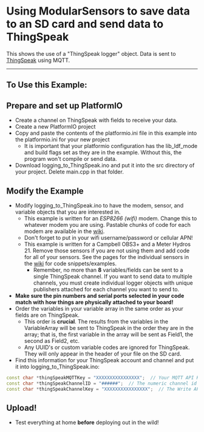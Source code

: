 [//]: # ( @page thingspeak_example ThingSpeak Example )
# Using ModularSensors to save data to an SD card and send data to ThingSpeak

This shows the use of a "ThingSpeak logger" object.  Data is sent to [ThingSpeak](https://thingspeak.com) using MQTT.

_______

[//]: # ( @section thingspeak_using To Use this Example: )
## To Use this Example:

[//]: # ( @subsection thingspeak_pio Prepare and set up PlatformIO )
## Prepare and set up PlatformIO
- Create a channel on ThingSpeak with fields to receive your data.
- Create a new PlatformIO project
- Copy and paste the contents of the platformio.ini file in this example into the platformio.ini for your new project
    - It is important that your platformio configuration has the lib_ldf_mode and build flags set as they are in the example.  Without this, the program won't compile or send data.
- Download logging_to_ThingSpeak.ino and put it into the src directory of your project.  Delete main.cpp in that folder.

[//]: # ( @subsection thingspeak_modify Modify the Example )
## Modify the Example
- Modify logging_to_ThingSpeak.ino to have the modem, sensor, and variable objects that you are interested in.
    - This example is written for an _ESP8266 (wifi)_ modem.  Change this to whatever modem you are using.  Pastable chunks of code for each modem are available in the [wiki](https://github.com/EnviroDIY/ModularSensors/wiki/Home).
    - Don't forget to put in your wifi username/password or cellular APN!
    - This example is written for a Campbell OBS3+ and a Meter Hydros 21.  Remove those sensors if you are not using them and add code for all of your sensors.  See the pages for the individual sensors in the [wiki](https://github.com/EnviroDIY/ModularSensors/wiki/Home) for code snippets/examples.
        - Remember, no more than **8** variables/fields can be sent to a single ThingSpeak channel.  If you want to send data to multiple channels, you must create individual logger objects with unique publishers attached for each channel you want to send to.
- **Make sure the pin numbers and serial ports selected in your code match with how things are physically attached to your board!**
- Order the variables in your variable array in the same order as your fields are on ThingSpeak.
    - This order is __crucial__.  The results from the variables in the VariableArray will be sent to ThingSpeak in the order they are in the array; that is, the first variable in the array will be sent as Field1, the second as Field2, etc.
    - Any UUID's or custom variable codes are ignored for ThingSpeak.  They will only appear in the header of your file on the SD card.
- Find this information for your ThingSpeak account and channel and put it into logging_to_ThingSpeak.ino:

```cpp
const char *thingSpeakMQTTKey = "XXXXXXXXXXXXXXXX";  // Your MQTT API Key from Account > MyProfile.
const char *thingSpeakChannelID = "######";  // The numeric channel id for your channel
const char *thingSpeakChannelKey = "XXXXXXXXXXXXXXXX";  // The Write API Key for your channel
```

[//]: # ( @subsection thingspeak_upload Upload! )
## Upload!
- Test everything at home **before** deploying out in the wild!
